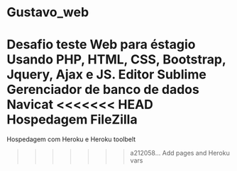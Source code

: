 # Gustavo_web
Desafio teste Web para éstagio
Usando PHP, HTML, CSS, Bootstrap, Jquery, Ajax e JS.
Editor Sublime
Gerenciador de banco de dados Navicat
<<<<<<< HEAD
Hospedagem FileZilla
=======
Hospedagem com Heroku e Heroku toolbelt
>>>>>>> a212058... Add pages and Heroku vars
